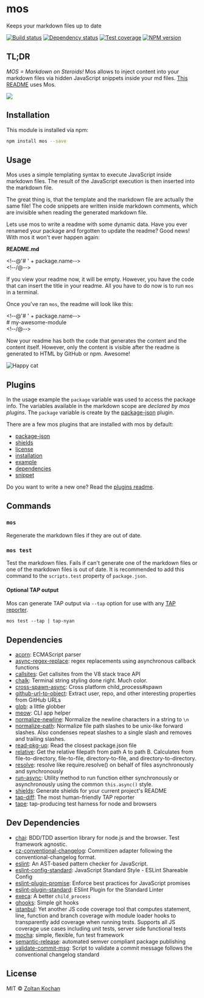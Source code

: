 <!--@'# ' + package.name-->
# mos
<!--/@-->

<!--@package.description-->
Keeps your markdown files up to date
<!--/@-->

<!--@shields.flatSquare('travis', 'deps', 'coveralls', 'npm')-->
[![Build status](https://img.shields.io/travis/zkochan/mos.svg?style=flat-square)](https://travis-ci.org/zkochan/mos)
[![Dependency status](https://img.shields.io/david/zkochan/mos.svg?style=flat-square)](https://david-dm.org/zkochan/mos)
[![Test coverage](https://img.shields.io/coveralls/zkochan/mos.svg?style=flat-square)](https://coveralls.io/r/zkochan/mos?branch=master)
[![NPM version](https://img.shields.io/npm/v/mos.svg?style=flat-square)](https://www.npmjs.com/package/mos)
<!--/@-->


## TL;DR

*MOS = Markdown on Steroids!* Mos allows to inject content into your markdown files via hidden JavaScript snippets inside your md files. [This README](https://raw.githubusercontent.com/zkochan/mos/master/README.md) uses Mos.

![](http://i.imgur.com/tXcB20W.png)


<!--@installation()-->
## Installation

This module is installed via npm:

``` sh
npm install mos --save
```
<!--/@-->


## Usage

Mos uses a simple templating syntax to execute JavaScript inside markdown files. The result of the JavaScript execution is then inserted into the markdown file.

The great thing is, that the template and the markdown file are actually the same file! The code snippets are written inside markdown comments, which are invisible when reading the generated markdown file.

Lets use mos to write a readme with some dynamic data. Have you ever renamed your package and forgotten to update the readme? Good news! With mos it won't ever happen again:

**README.md**

<!&dash;-@'# ' + package.name-&dash;>
<br>
<!&dash;-/@-&dash;>

If you view your readme now, it will be empty. However, you have the code that can insert the title in your readme. All you have to do now is to run `mos` in a terminal.

Once you've ran `mos`, the readme will look like this:

<!&dash;-@'# ' + package.name-&dash;>
<br>
\# my-awesome-module
<br>
<!&dash;-/@-&dash;>

Now your readme has both the code that generates the content and the content itself. However, only the content is visible after the readme is generated to HTML by GitHub or npm. Awesome!

![Happy cat](http://i.imgur.com/JG9BXxe.jpg)


## Plugins

In the usage example the `package` variable was used to access the package info. The variables available in the markdown scope are *declared by mos plugins*. The `package` variable is create by the [package-json](./plugins/package-json) plugin.

There are a few mos plugins that are installed with mos by default:

* [package-json](./plugins/mos-plugin-package-json)
* [shields](./plugins/mos-plugin-shields)
* [license](./plugins/mos-plugin-license)
* [installation](./plugins/mos-plugin-installation)
* [example](./plugins/mos-plugin-example)
* [dependencies](./plugins/mos-plugin-dependencies)
* [snippet](./plugins/mos-plugin-snippet)

Do you want to write a new one? Read the [plugins readme](./plugins/README.md).


## Commands

### `mos`

Regenerate the markdown files if they are out of date.


### `mos test`

Test the markdown files. Fails if can't generate one of the markdown files or one of the markdown files is out of date. It is recommended to add this command to the `scripts.test` property of `package.json`.


#### Optional TAP output

Mos can generate TAP output via `--tap` option for use with any [TAP reporter](https://github.com/sindresorhus/awesome-tap#reporters).

``` console
mos test --tap | tap-nyan
```


<!--@dependencies()-->
## Dependencies

- [acorn](https://github.com/ternjs/acorn): ECMAScript parser
- [async-regex-replace](https://github.com/pmarkert/async-regex-replace): regex replacements using asynchronous callback functions
- [callsites](https://github.com/sindresorhus/callsites): Get callsites from the V8 stack trace API
- [chalk](https://github.com/chalk/chalk): Terminal string styling done right. Much color.
- [cross-spawn-async](https://github.com/IndigoUnited/node-cross-spawn-async): Cross platform child_process#spawn
- [github-url-to-object](https://github.com/zeke/github-url-to-object): Extract user, repo, and other interesting properties from GitHub URLs
- [glob](https://github.com/isaacs/node-glob): a little globber
- [meow](https://github.com/sindresorhus/meow): CLI app helper
- [normalize-newline](https://github.com/sindresorhus/normalize-newline): Normalize the newline characters in a string to `\n`
- [normalize-path](https://github.com/jonschlinkert/normalize-path): Normalize file path slashes to be unix-like forward slashes. Also condenses repeat slashes to a single slash and removes and trailing slashes.
- [read-pkg-up](https://github.com/sindresorhus/read-pkg-up): Read the closest package.json file
- [relative](https://github.com/jonschlinkert/relative): Get the relative filepath from path A to path B. Calculates from file-to-directory, file-to-file, directory-to-file, and directory-to-directory.
- [resolve](https://github.com/substack/node-resolve): resolve like require.resolve() on behalf of files asynchronously and synchronously
- [run-async](https://github.com/sboudrias/run-async): Utility method to run function either synchronously or asynchronously using the common `this.async()` style.
- [shields](https://github.com/kenany/shields): Generate shields for your current project's README
- [tap-diff](https://github.com/axross/tap-diff): The most human-friendly TAP reporter
- [tape](https://github.com/substack/tape): tap-producing test harness for node and browsers

<!--/@-->


<!--@devDependencies()-->
## Dev Dependencies

- [chai](https://github.com/chaijs/chai): BDD/TDD assertion library for node.js and the browser. Test framework agnostic.
- [cz-conventional-changelog](https://github.com/commitizen/cz-conventional-changelog): Commitizen adapter following the conventional-changelog format.
- [eslint](https://github.com/eslint/eslint): An AST-based pattern checker for JavaScript.
- [eslint-config-standard](https://github.com/feross/eslint-config-standard): JavaScript Standard Style - ESLint Shareable Config
- [eslint-plugin-promise](https://github.com/xjamundx/eslint-plugin-promise): Enforce best practices for JavaScript promises
- [eslint-plugin-standard](https://github.com/xjamundx/eslint-plugin-standard): ESlint Plugin for the Standard Linter
- [execa](https://github.com/sindresorhus/execa): A better `child_process`
- [ghooks](https://github.com/gtramontina/ghooks): Simple git hooks
- [istanbul](https://github.com/gotwarlost/istanbul): Yet another JS code coverage tool that computes statement, line, function and branch coverage with module loader hooks to transparently add coverage when running tests. Supports all JS coverage use cases including unit tests, server side functional tests 
- [mocha](https://github.com/mochajs/mocha): simple, flexible, fun test framework
- [semantic-release](https://github.com/semantic-release/semantic-release): automated semver compliant package publishing
- [validate-commit-msg](https://github.com/kentcdodds/validate-commit-msg): Script to validate a commit message follows the conventional changelog standard

<!--/@-->


<!--@license()-->
## License

MIT © [Zoltan Kochan](http://kochan.io)
<!--/@-->
